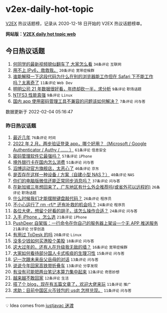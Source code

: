 # v2ex-daily-hot-topic

[V2EX](https://www.v2ex.com/) 热议话题榜，记录从 2020-12-18 日开始的 V2EX 热议话题榜单。

**网站版：[V2EX daily hot topic web](https://boojack.github.io/v2ex-daily-hot-topic-web/)**

## 今日热议话题

<!-- TODAY BEGIN -->

1. [何同学的最新视频貌似翻车了 大家怎么看](https://www.v2ex.com/t/831851) `34条评论` `互联网`
1. [用不上 IPv6，救救我。](https://www.v2ex.com/t/831839) `20条评论` `宽带症候群`
1. [谁能解释一下这段代码为什么在别的浏览器能工作但在 Safari 下不能工作吗？太离奇了](https://www.v2ex.com/t/831846) `11条评论` `Web Dev`
1. [明明公司 21 年数据很好看，年终却砍一半，求分析](https://www.v2ex.com/t/831847) `9条评论` `职场话题`
1. [NTFS3 性能真强](https://www.v2ex.com/t/831844) `9条评论` `Linux`
1. [国内 app 使用密码管理工具不兼容的问题该如何解决？](https://www.v2ex.com/t/831840) `7条评论` `问与答`

数据更新于 2022-02-04 05:16:47

<!-- TODAY END -->

### 昨日热议话题

<!-- YESTERDAY BEGIN -->

1. [最近几年](https://www.v2ex.com/t/831756) `76条评论` `时间`
1. [2022 年 2 月，两步验证登录 app，哪个好用？（Microsoft / Google Authenticator / Authy / …… ）](https://www.v2ex.com/t/831772) `61条评论` `信息安全`
1. [密码管理软件它最强吗？](https://www.v2ex.com/t/831755) `57条评论` `iPhone`
1. [境外银行卡在国内怎么消费](https://www.v2ex.com/t/831758) `51条评论` `问与答`
1. [滔博运动官方旗舰店，太恶心了](https://www.v2ex.com/t/831782) `46条评论` `京东`
1. [是否存在这样一种设备 / 方案（自建小型 NAS？）](https://www.v2ex.com/t/831783) `40条评论` `NAS`
1. [你们的电脑版微信还能正常同步消息吗？](https://www.v2ex.com/t/831742) `37条评论` `问与答`
1. [在新加坡三年想回来了，广东地区有什么外企推荐吗(或省外可以远程的)](https://www.v2ex.com/t/831752) `26条评论` `职场话题`
1. [什么时候我们才能摆脱键盘敲代码？](https://www.v2ex.com/t/831764) `26条评论` `程序员`
1. [不小心运行了 rm -rf/* 还有补救的机会吗？](https://www.v2ex.com/t/831763) `24条评论` `程序员`
1. [各位大佬，想留个好看的胡子，该怎么操作合适？](https://www.v2ex.com/t/831737) `24条评论` `问与答`
1. [入手 iPhone ，怎么选](https://www.v2ex.com/t/831780) `21条评论` `iPhone`
1. [PushDeer 自架版：一行命令在你自己的服务器上架设一个无 APP 推送服务](https://www.v2ex.com/t/831778) `21条评论` `分享创造`
1. [有用过 ToDesk 的吗](https://www.v2ex.com/t/831784) `20条评论` `Linux`
1. [没多少钱如何买港股个美股](https://www.v2ex.com/t/831766) `18条评论` `问与答`
1. [这大过年的，还有人在升级我无敌的墙？](https://www.v2ex.com/t/831781) `16条评论` `宽带症候群`
1. [大家如何看待部分国人卡式咳痰的生理习性](https://www.v2ex.com/t/831792) `15条评论` `问与答`
1. [记一次跟未来岳父岳母的对话](https://www.v2ex.com/t/831798) `13条评论` `问与答`
1. [说说今年回家高铁带折叠车](https://www.v2ex.com/t/831735) `13条评论` `分享发现`
1. [有没有可能把两台笔记本算力集中起来](https://www.v2ex.com/t/831801) `12条评论` `奇思妙想`
1. [越来越不敢回家](https://www.v2ex.com/t/831773) `12条评论` `生活`
1. [搭了个 blog，现在有五篇文章了，欢迎大佬来玩](https://www.v2ex.com/t/831817) `11条评论` `推广`
1. [求助：目前中国区火币钱包的 usdt 怎样兑现。](https://www.v2ex.com/t/831747) `11条评论` `问与答`

<!-- YESTERDAY END -->

---

💡 Idea comes from [justjavac 迷渡](https://github.com/justjavac/)

